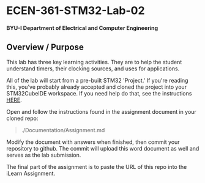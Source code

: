 # ECEN-361-STM32-Lab-02
#### BYU-I  Department of Electrical and Computer Engineering

## Overview / Purpose
This lab has three key learning activities.  They are to help the student understand timers, their clocking sources, and uses for applications.

All of the lab will start from a pre-built STM32 'Project.'  If you're reading this, you've probably already accepted and cloned the project into your STM32CubeIDE workspace.  If you need help do that, see the instructions [HERE](./Documentation/Working_with_Labs_from_Github_Classroom_Repository.pdf).

Open and follow the instructions found in the assignment document in your cloned repo: 

> ./Documentation/Assignment.md

Modify the document with answers when finished, then commit your repository to github. The commit will upload this word document as well and serves as the lab submission.

The final part of the assignment is to paste the URL of this repo into the iLearn Assignment.  
